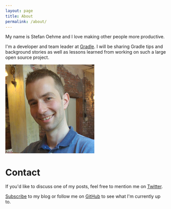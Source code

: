 ```yaml
---
layout: page
title: About
permalink: /about/
---
```


My name is Stefan Oehme and I love making other people more productive.

I'm a developer and team leader at [Gradle](https://gradle.org). I will be sharing Gradle tips
and background stories as well as lessons learned from working on such a large open source project.

![me](/images/me.png)

# Contact

If you'd like to discuss one of my posts, feel free to mention me on [Twitter](https://twitter.com/StefanOehme).

[Subscribe](/feed.xml) to my blog or follow me on [GitHub](https://github.com/oehme) to see what I'm currently up to.
